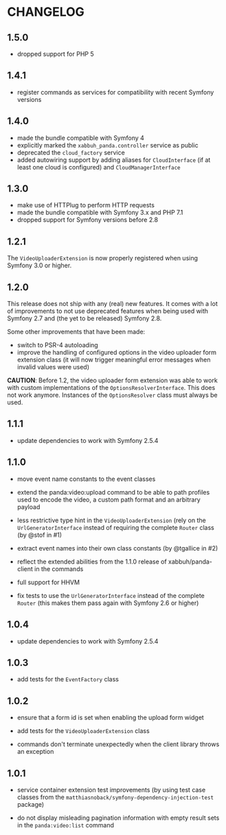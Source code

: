 CHANGELOG
=========

1.5.0
-----

* dropped support for PHP 5

1.4.1
-----

* register commands as services for compatibility with recent Symfony
  versions

1.4.0
-----

* made the bundle compatible with Symfony 4
* explicitly marked the `xabbuh_panda.controller` service as public
* deprecated the `cloud_factory` service
* added autowiring support by adding aliases for `CloudInterface` (if at
  least one cloud is configured) and `CloudManagerInterface`

1.3.0
-----

* make use of HTTPlug to perform HTTP requests
* made the bundle compatible with Symfony 3.x and PHP 7.1
* dropped support for Symfony versions before 2.8

1.2.1
-----

The `VideoUploaderExtension` is now properly registered when using Symfony
3.0 or higher.

1.2.0
-----

This release does not ship with any (real) new features. It comes with a lot
of improvements to not use deprecated features when being used with Symfony
2.7 and (the yet to be released) Symfony 2.8.

Some other improvements that have been made:

* switch to PSR-4 autoloading
* improve the handling of configured options in the video uploader form
  extension class (it will now trigger meaningful error messages when invalid
  values were used)

**CAUTION**: Before 1.2, the video uploader form extension was able to work
with custom implementations of the `OptionsResolverInterface`. This does not
work anymore. Instances of the `OptionsResolver` class must always be used.

1.1.1
-----

* update dependencies to work with Symfony 2.5.4

1.1.0
-----

* move event name constants to the event classes

* extend the panda:video:upload command to be able to path profiles used to
  encode the video, a custom path format and an arbitrary payload

* less restrictive type hint in the ``VideoUploaderExtension`` (rely on the
  ``UrlGeneratorInterface`` instead of requiring the complete ``Router`` class
  (by @stof in #1)

* extract event names into their own class constants (by @tgallice in #2)

* reflect the extended abilities from the 1.1.0 release of xabbuh/panda-client
  in the commands

* full support for HHVM

* fix tests to use the `UrlGeneratorInterface` instead of the complete `Router`
  (this makes them pass again with Symfony 2.6 or higher)

1.0.4
-----

* update dependencies to work with Symfony 2.5.4

1.0.3
-----

* add tests for the ``EventFactory`` class

1.0.2
-----

* ensure that a form id is set when enabling the upload form widget

* add tests for the ``VideoUploaderExtension`` class

* commands don't terminate unexpectedly when the client library throws an
  exception

1.0.1
-----

* service container extension test improvements (by using test case classes
  from the ``matthiasnoback/symfony-dependency-injection-test`` package)

* do not display misleading pagination information with empty result sets in
  the ``panda:video:list`` command
